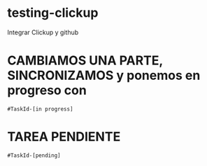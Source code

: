 # testing-clickup
Integrar Clickup y github


# CAMBIAMOS UNA PARTE, SINCRONIZAMOS y ponemos en progreso con
``#TaskId-[in progress]``


# TAREA PENDIENTE
``#TaskId-[pending]``
